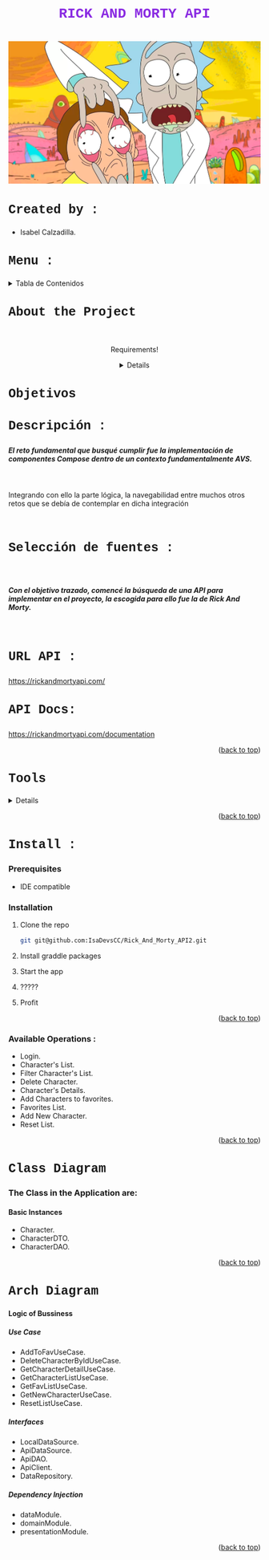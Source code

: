 # <h1 style="text-align: center; color : blueviolet; font-family : Courier New;">RICK  AND  MORTY  API<h1>

<div align="center"><img src="app/src/main/res/drawable/logo.png"></div>
<div>

<h2  style="font-family : Courier New; font-size : 25px;">Created by :</h2>

- Isabel Calzadilla.

<!-- TOP ANCHOR WITH ID TO CALL -->
<a href="#top" id="top"></a>

<h2 style="font-family : Courier New; font-size : 25px;">Menu : </h2>

<details>
  <summary>Tabla de Contenidos</summary>
  <ol>
    <li>
      <a href="#sintesis">About the Project</a>
      <ul>
        <li><a href="#tecnologias">Built With</a></li>
      </ul>
    </li>
    <li>
      <a href="#aplicacion">Getting Started</a>
      <ul>
        <li><a href="#prerequisites">Prerequisites</a></li>
        <li><a href="#installation">Installation</a></li>
      </ul>
    </li>
    <li><a href="#usage">Usage</a></li>
    <li><a href="#modelo1">Use Case Diagram</a></li>
  </ol>
</details>

<h2 style="font-family : Courier New; font-size : 25px;" id="sintesis">About the Project</h2>

<br />
<div align="center">
  <p align="center">
    Requirements!

<details>
  <ol>
    <li>
      <ul>
        <li>Compose / AVS.</li>
        <li>Inyección de dependencias.</li>
        <li>Koin.</li>
        <li>Retrofit.</li>
        <li>Repository pattern</li>
        <li>Moshi.</li>
        <li>MVVM.</li>
        <li>Corutines.</li>
        <li>Gestión de Estilos.</li>
        <li>Unit Test.</li>
        <li>Custom Views.</li>
      </ul>
    </li>
  </ol>
</details>

</div>

<h2 style="font-family : Courier New; font-size : 25px;" >Objetivos</h2>

<h3 style="font-family : Courier New; font-size : 25px;" >Descripción : </h3>

<div>

<h5> El reto fundamental que busqué cumplir fue la implementación de componentes Compose dentro de un contexto fundamentalmente AVS.
</h5>

<br>
<p>Integrando con ello la parte lógica, la navegabilidad entre muchos otros retos que se debía de contemplar en dicha integración</p>

<br>
<h3 style="font-family : Courier New; font-size : 25px;" >Selección de fuentes : </h3>
<br>
<h5>Con el objetivo trazado, comencé la búsqueda de una API para implementar en el proyecto, la escogida para ello fue la de Rick And Morty.
</h5>
<br>
<h3 style="font-family : Courier New; font-size : 25px;" >URL API : </h3>

https://rickandmortyapi.com/

<h3 style="font-family : Courier New; font-size : 25px;" >API Docs: </h3>

https://rickandmortyapi.com/documentation

</div>

<p align="right">(<a href="#top" >back to top</a>)</p>

<h2 style="font-family : Courier New; font-size : 25px;" id="tecnologías">Tools</h2>


<details>
  <ol>
    <li>
      <a href="#"> Develop :</a>
      <ul>
        <li>Java 17.</li>
        <li>Kotlin.</li>
        <li>Android Studio.</li>
        <li>Retrofit.</li>
        <li>Room.</li>
        <li>Moshi.</li>
      </ul>
    </li>
    <li>
      <a href="#"> Visual :</a>
      <ul>
        <li>AVS</li>
        <li>Compose</li>
      </ul>
    </li>
  </ol>
</details>


<p align="right">(<a href="#top">back to top</a>)</p>


<h2 style="font-family : Courier New; font-size : 25px;" id="aplicacion">Install : </h2>

### Prerequisites

* IDE  compatible

### Installation

1. Clone the repo
    ```sh
   git git@github.com:IsaDevsCC/Rick_And_Morty_API2.git
   ```
2. Install graddle packages

3. Start the app

4. ?????

5. Profit

<p align="right">(<a href="#top" >back to top</a>)</p>



### Available Operations :


- Login.
- Character's List.
- Filter Character's List.
- Delete Character.
- Character's Details.
- Add Characters to favorites.
- Favorites List.
- Add New Character.
- Reset List.



<p align="right">(<a href="#top" >back to top</a>)</p>

<h2 style="font-family : Courier New; font-size : 25px;" id="modelo2">Class Diagram</h2>

### The Class in the Application are:

#### Basic Instances

- Character.
- CharacterDTO.
- CharacterDAO.


<p align="right">(<a href="#top">back to top</a>)</p>

<h2 style="font-family : Courier New; font-size : 25px;" id="modelo3">Arch Diagram</h2>

#### Logic of Bussiness

##### Use Case

- AddToFavUseCase.
- DeleteCharacterByIdUseCase.
- GetCharacterDetailUseCase.
- GetCharacterListUseCase.
- GetFavListUseCase.
- GetNewCharacterUseCase.
- ResetListUseCase.


##### Interfaces

- LocalDataSource.
- ApiDataSource.
- ApiDAO.
- ApiClient.
- DataRepository.


##### Dependency Injection

- dataModule.
- domainModule.
- presentationModule.



<p align="right">(<a href="#top">back to top</a>)</p>

</div>

